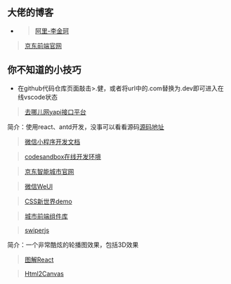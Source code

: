 ## 大佬的博客
- >[阿里-李金珂](https://www.lijinke.cn/)

> [京东前端官网](http://fe.jd.com/)

## 你不知道的小技巧
- 在github代码仓库页面敲击>.健，或者将url中的.com替换为.dev即可进入在线vscode状态

> [去哪儿网yapi接口平台](http://yapi.smart-xwork.cn/)
> 
简介：使用react、antd开发，没事可以看看源码[源码地址](https://github.com/YMFE/yapi)

> [微信小程序开发文档](https://developers.weixin.qq.com/miniprogram/dev/framework/)

> [codesandbox在线开发环境](https://codesandbox.io/s/jvvkoo8pq3?file=/src/index.js)

> [京东智能城市官网](https://icity.jd.com/)

> [微信WeUI](https://weui.io/)

> [CSS新世界demo](https://demo.cssworld.cn/new/)

> [城市前端组件库](http://dev-uc.urban-computing.cn/find-react/index-cn)

>[swiperjs](https://swiperjs.com/demos)

简介：一个非常酷炫的轮播图效果，包括3D效果 

>[图解React](https://7kms.github.io/react-illustration-series/interview/01-setstate)

>[Html2Canvas](http://html2canvas.hertzen.com/faq)
